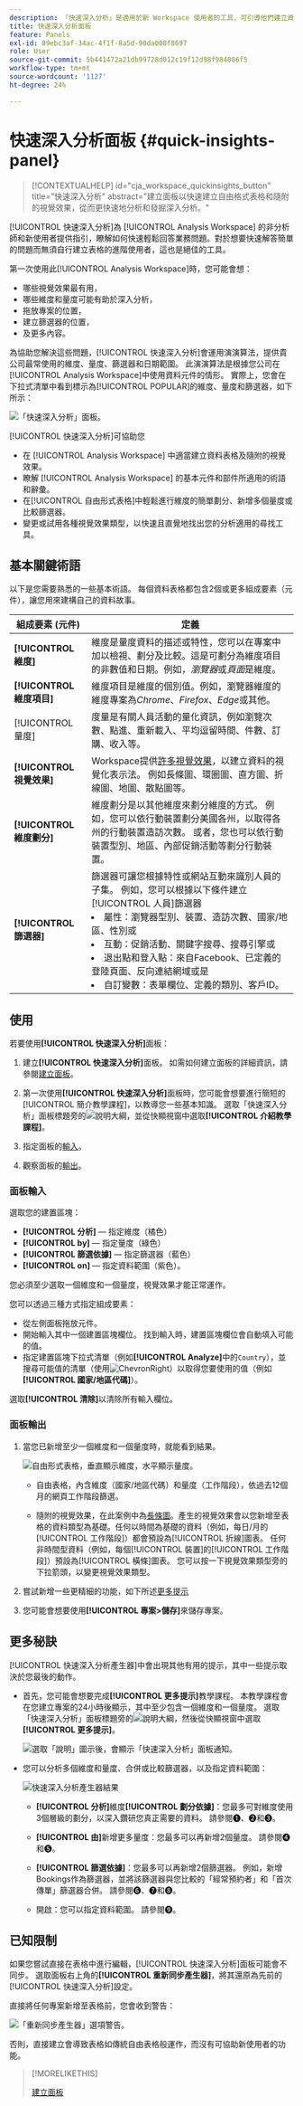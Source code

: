 ```yaml
---
description: 「快速深入分析」是適用於新 Workspace 使用者的工具，可引導他們建立資料表格和視覺效果
title: 快速深入分析面板
feature: Panels
exl-id: 09ebc3af-34ac-4f1f-8a5d-90da008f8697
role: User
source-git-commit: 5b441472a21db99728d012c19f12d98f984086f5
workflow-type: tm+mt
source-wordcount: '1127'
ht-degree: 24%

---
```


# 快速深入分析面板 {#quick-insights-panel}

<!-- markdownlint-disable MD034 -->

>[!CONTEXTUALHELP]
>id="cja_workspace_quickinsights_button"
>title="快速深入分析"
>abstract="建立面板以快速建立自由格式表格和隨附的視覺效果，從而更快速地分析和發掘深入分析。"

<!-- markdownlint-enable MD034 -->


[!UICONTROL 快速深入分析]為 [!UICONTROL Analysis Workspace] 的非分析師和新使用者提供指引，瞭解如何快速輕鬆回答業務問題。對於想要快速解答簡單的問題而無須自行建立表格的進階使用者，這也是絕佳的工具。

第一次使用此[!UICONTROL Analysis Workspace]時，您可能會想：

* 哪些視覺效果最有用，
* 哪些維度和量度可能有助於深入分析，
* 拖放專案的位置，
* 建立篩選器的位置，
* 及更多內容。

為協助您解決這些問題，[!UICONTROL 快速深入分析]會運用演演算法，提供貴公司最常使用的維度、量度、篩選器和日期範圍。 此演演算法是根據您公司在[!UICONTROL Analysis Workspace]中使用資料元件的情形。 實際上，您會在下拉式清單中看到標示為[!UICONTROL POPULAR]的維度、量度和篩選器，如下所示：

![「快速深入分析」面板。](assets/popular-tag.png)

[!UICONTROL 快速深入分析]可協助您

* 在 [!UICONTROL Analysis Workspace] 中適當建立資料表格及隨附的視覺效果。
* 瞭解 [!UICONTROL Analysis Workspace] 的基本元件和部件所適用的術語和辭彙。
* 在[!UICONTROL 自由形式表格]中輕鬆進行維度的簡單劃分、新增多個量度或比較篩選器。
* 變更或試用各種視覺效果類型，以快速且直覺地找出您的分析適用的尋找工具。

## 基本關鍵術語

以下是您需要熟悉的一些基本術語。 每個資料表格都包含2個或更多組成要素（元件），讓您用來建構自己的資料故事。

| 組成要素 (元件) | 定義 |
|---|---|
| **[!UICONTROL 維度]** | 維度是量度資料的描述或特性，您可以在專案中加以檢視、劃分及比較。這是可劃分為維度項目的非數值和日期。例如，*瀏覽器*&#x200B;或&#x200B;*頁面*&#x200B;是維度。 |
| **[!UICONTROL 維度項目]** | 維度項目是維度的個別值。例如，瀏覽器維度的維度專案為&#x200B;*Chrome*、*Firefox*、*Edge*&#x200B;或其他。 |
| [!UICONTROL 量度] | 度量是有關人員活動的量化資訊，例如瀏覽次數、點進、重新載入、平均逗留時間、件數、訂購、收入等。 |
| **[!UICONTROL 視覺效果]** | Workspace提供[許多視覺效果](/help/analysis-workspace/visualizations/freeform-analysis-visualizations.md)，以建立資料的視覺化表示法。 例如長條圖、環圈圖、直方圖、折線圖、地圖、散點圖等。 |
| **[!UICONTROL 維度劃分]** | 維度劃分是以其他維度來劃分維度的方式。 例如，您可以依行動裝置劃分美國各州，以取得各州的行動裝置造訪次數。 或者，您也可以依行動裝置型別、地區、內部促銷活動等劃分行動裝置。 |
| **[!UICONTROL 篩選器]** | 篩選器可讓您根據特性或網站互動來識別人員的子集。 例如，您可以根據以下條件建立[!UICONTROL 人員]篩選器 <li>屬性：瀏覽器型別、裝置、造訪次數、國家/地區、性別或</li><li>互動：促銷活動、關鍵字搜尋、搜尋引擎或</li><li>退出點和登入點：來自Facebook、已定義的登陸頁面、反向連結網域或是</li><li> 自訂變數：表單欄位、定義的類別、客戶ID。 |

## 使用

若要使用&#x200B;**[!UICONTROL 快速深入分析]**&#x200B;面板：

1. 建立&#x200B;**[!UICONTROL 快速深入分析]**&#x200B;面板。 如需如何建立面板的詳細資訊，請參閱[建立面板](panels.md#create-a-panel)。

1. 第一次使用&#x200B;**[!UICONTROL 快速深入分析]**&#x200B;面板時，您可能會想要進行簡短的[!UICONTROL 簡介教學課程]，以教導您一些基本知識。 選取「快速深入分析」面板標題旁的![說明大綱](/help/assets/icons/HelpOutline.svg)，並從快顯視窗中選取&#x200B;**[!UICONTROL 介紹教學課程]**。

1. 指定面板的[輸入](#panel-input)。

1. 觀察面板的[輸出](#panel-output)。


### 面板輸入

選取您的建置區塊：

* **[!UICONTROL 分析]** — 指定維度（橘色）
* **[!UICONTROL by]** — 指定量度（綠色）
* **[!UICONTROL 篩選依據]** — 指定篩選器（藍色）
* **[!UICONTROL on]** — 指定資料範圍（紫色）。

您必須至少選取一個維度和一個量度，視覺效果才能正常運作。



您可以透過三種方式指定組成要素：

* 從左側面板拖放元件。
* 開始輸入其中一個建置區塊欄位。 找到輸入時，建置區塊欄位會自動填入可能的值。
* 指定建置區塊下拉式清單（例如&#x200B;**[!UICONTROL Analyze]**&#x200B;中的`Country`），並搜尋可能值的清單（使用![ChevronRight](/help/assets/icons/ChevronRight.svg)）以取得您要使用的值（例如&#x200B;**[!UICONTROL 國家/地區代碼]**）。

選取&#x200B;**[!UICONTROL 清除]**&#x200B;以清除所有輸入欄位。


### 面板輸出

1. 當您已新增至少一個維度和一個量度時，就能看到結果。

   ![自由形式表格，垂直顯示維度，水平顯示量度。](assets/quick-insights-output.png)

   * 自由表格，內含維度（國家/地區代碼）和量度（工作階段），依過去12個月的網頁工作階段篩選。

   * 隨附的視覺效果，在此案例中為[長條圖](/help/analysis-workspace/visualizations/bar.md)。產生的視覺效果會以您新增至表格的資料類型為基礎。任何以時間為基礎的資料（例如，每日/月的[!UICONTROL 工作階段]）都會預設為[!UICONTROL 折線]圖表。 任何非時間型資料（例如，每個[!UICONTROL 裝置]的[!UICONTROL 工作階段]）預設為[!UICONTROL 橫條]圖表。 您可以按一下視覺效果類型旁的下拉箭頭，以變更視覺效果類型。

1. 嘗試新增一些更精細的功能，如下所述[更多提示](#more-tips)

1. 您可能會想要使用&#x200B;**[!UICONTROL 專案>儲存]**&#x200B;來儲存專案。

## 更多秘訣

[!UICONTROL 快速深入分析產生器]中會出現其他有用的提示，其中一些提示取決於您最後的動作。

* 首先，您可能會想要完成&#x200B;**[!UICONTROL 更多提示]**&#x200B;教學課程。 本教學課程會在您建立專案的24小時後顯示，其中至少包含一個維度和一個量度。 選取「快速深入分析」面板標題旁的![說明大綱](/help/assets/icons/HelpOutline.svg)，然後從快顯視窗中選取&#x200B;**[!UICONTROL 更多提示]**。

  ![選取「說明」圖示後，會顯示「快速深入分析」面板通知。](assets/qibuilder4.png)

* 您可以分析多個維度和量度、合併或比較篩選器，以及指定資料範圍：

  ![快速深入分析產生器結果](assets/qibuilder-result.png)

   * **[!UICONTROL 分析]**&#x200B;維度&#x200B;**[!UICONTROL 劃分依據]**：您最多可對維度使用3個層級的劃分，以深入鑽研您真正需要的資料。 請參閱➊、➋和➌。

   * **[!UICONTROL 由]**&#x200B;新增更多量度：您最多可以再新增2個量度。 請參閱➍和➎。

   * **[!UICONTROL 篩選依據]**：您最多可以再新增2個篩選器。 例如，新增Bookings作為篩選器，並將該篩選器與您比較的「經常預約者」和「首次傳單」篩選器合併。 請參閱➏、➐和➑。

   * 開啟：您可以指定資料範圍。 請參閱➒。

## 已知限制

如果您嘗試直接在表格中進行編輯，[!UICONTROL 快速深入分析]面板可能會不同步。 選取面板右上角的&#x200B;**[!UICONTROL 重新同步產生器]**，將其還原為先前的[!UICONTROL 快速深入分析]設定。

直接將任何專案新增至表格前，您會收到警告：

![「重新同步產生器」選項警告。](assets/qibuilder-outofsync.png)

否則，直接建立會導致表格如傳統自由表格般運作，而沒有可協助新使用者的功能。


>[!MORELIKETHIS]
>
>[建立面板](/help/analysis-workspace/c-panels/panels.md#create-a-panel)
>